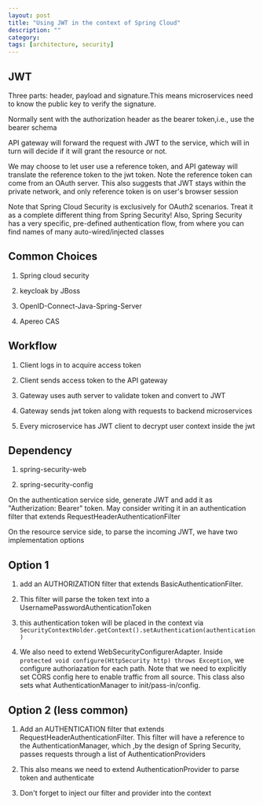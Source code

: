 ```yaml
---
layout: post
title: "Using JWT in the context of Spring Cloud" 
description: ""
category: 
tags: [architecture, security]
---
```


JWT
----------
Three parts: header, payload and signature.This means microservices need to know the public key to verify the signature.

Normally sent with the authorization header as the bearer token,i.e., use the bearer schema

API gateway will forward the request with JWT to the service, which will in turn will decide if it will grant the resource or not. 

We may choose to let user use a reference token, and API gateway will translate the reference token to the jwt token. Note the reference token can come from an OAuth server. This also suggests that JWT stays within the private network, and only reference token is on user's browser session

Note that Spring Cloud Security is exclusively for OAuth2 scenarios. Treat it as a complete different thing from Spring Security! Also, Spring Security has a very specific, pre-defined authentication flow, from where you can find names of many auto-wired/injected classes

Common Choices
---------

1. Spring cloud security

2. keycloak by JBoss

3. OpenID-Connect-Java-Spring-Server

4. Apereo CAS

Workflow
----------
1. Client logs in to acquire access token

2. Client sends access token to the API gateway

3. Gateway uses auth server to validate token and convert to JWT

4. Gateway sends jwt token along with requests to backend microservices

5. Every microservice has JWT client to decrypt user context inside the jwt

Dependency
-----------

1. spring-security-web
	
2. spring-security-config

On the authentication service side, generate JWT and add it as "Autherization: Bearer" token.  May consider writing it in an authentication filter that extends RequestHeaderAuthenticationFilter 

On the resource service side, to parse the incoming JWT, we have two implementation options 

Option 1
-----------

1. add an AUTHORIZATION filter that extends BasicAuthenticationFilter. 

2. This filter will parse the token text into a UsernamePasswordAuthenticationToken 

3. this authentication token will be placed in the context via `SecurityContextHolder.getContext().setAuthentication(authentication)`

4. We also need to extend WebSecurityConfigurerAdapter. Inside `protected void configure(HttpSecurity http) throws Exception`, we configure authoriazation for each path. Note that we need to explicitly set CORS config here to enable traffic from all source. This class also sets what AuthenticationManager to init/pass-in/config. 


Option 2 (less common)
------------

1. Add an AUTHENTICATION filter that extends RequestHeaderAuthenticationFilter. This filter will have a reference to the AuthenticationManager, which ,by the design of Spring Security, passes requests through a list of AuthenticationProviders

2. This also means we need to extend AuthenticationProvider to parse token and authenticate

3. Don't forget to inject our filter and provider into the context
